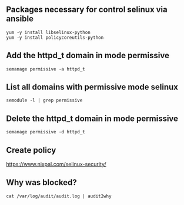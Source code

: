 ## Packages necessary for control selinux via ansible
```
yum -y install libselinux-python
yum -y install policycoreutils-python
```

## Add the httpd_t domain in mode permissive 
```
semanage permissive -a httpd_t
```

## List all domains with permissive mode selinux
```
semodule -l | grep permissive
```

## Delete the httpd_t domain in mode permissive
```
semanage permissive -d httpd_t
```
## Create policy
https://www.nixpal.com/selinux-security/

## Why was blocked?
```
cat /var/log/audit/audit.log | audit2why 
```
